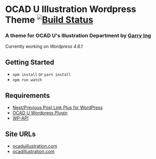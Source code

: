 # OCAD U Illustration Wordpress Theme [![Build Status](https://travis-ci.org/garrying/OCADU-Illustration-Theme.svg)](https://travis-ci.org/garrying/OCADU-Illustration-Theme)

### A theme for OCAD U's Illustration Department by [Garry Ing](http://garrying.com/ "Link to garrying.com")

Currently working on *Wordpress 4.6.1*

## Getting Started

- `npm install` or `yarn install`
- `npm run watch`

## Requirements

* [Next/Previous Post Link Plus for WordPress](http://www.ambrosite.com/plugins)
* [OCAD U Wordpress Plugin](http://github.com/garrying/OCADU-Illustration-Plugin)
* [WP-API](https://github.com/WP-API/WP-API)

## Site URLs

* [ocaduillustration.com](http://www.ocaduillustration.com)
* [ocadillustration.com](http://www.ocadillustration.com)
